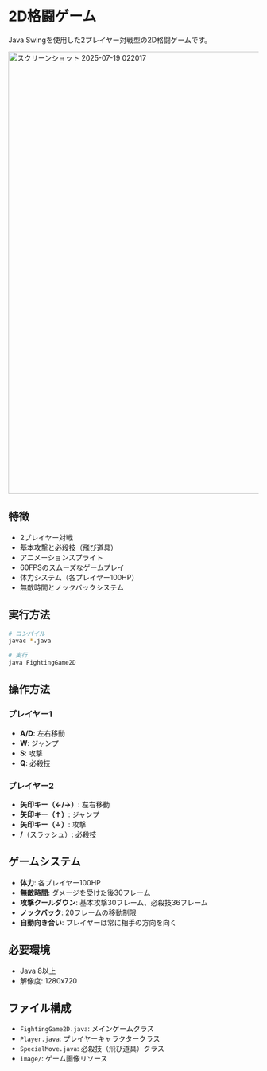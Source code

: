 # 2D格闘ゲーム

Java Swingを使用した2プレイヤー対戦型の2D格闘ゲームです。

<img width="1594" height="888" alt="スクリーンショット 2025-07-19 022017" src="https://github.com/user-attachments/assets/d39c41d4-7c8e-4122-b3c9-8fc00e45ded0" />


## 特徴

- 2プレイヤー対戦
- 基本攻撃と必殺技（飛び道具）
- アニメーションスプライト
- 60FPSのスムーズなゲームプレイ
- 体力システム（各プレイヤー100HP）
- 無敵時間とノックバックシステム

## 実行方法

```bash
# コンパイル
javac *.java

# 実行
java FightingGame2D
```

## 操作方法

### プレイヤー1
- **A/D**: 左右移動
- **W**: ジャンプ
- **S**: 攻撃
- **Q**: 必殺技

### プレイヤー2
- **矢印キー（←/→）**: 左右移動
- **矢印キー（↑）**: ジャンプ
- **矢印キー（↓）**: 攻撃
- **/**（スラッシュ）: 必殺技

## ゲームシステム

- **体力**: 各プレイヤー100HP
- **無敵時間**: ダメージを受けた後30フレーム
- **攻撃クールダウン**: 基本攻撃30フレーム、必殺技36フレーム
- **ノックバック**: 20フレームの移動制限
- **自動向き合い**: プレイヤーは常に相手の方向を向く

## 必要環境

- Java 8以上
- 解像度: 1280x720

## ファイル構成

- `FightingGame2D.java`: メインゲームクラス
- `Player.java`: プレイヤーキャラクタークラス
- `SpecialMove.java`: 必殺技（飛び道具）クラス
- `image/`: ゲーム画像リソース
